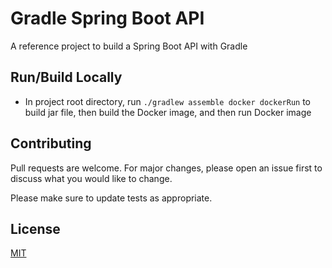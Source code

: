 # Gradle Spring Boot API

A reference project to build a Spring Boot API with Gradle



## Run/Build Locally

- In project root directory, run `./gradlew assemble docker dockerRun` to build jar file, then build the Docker image, and then run Docker image 

## Contributing
Pull requests are welcome. For major changes, please open an issue first to discuss what you would like to change.

Please make sure to update tests as appropriate.

## License
[MIT](https://choosealicense.com/licenses/mit/)